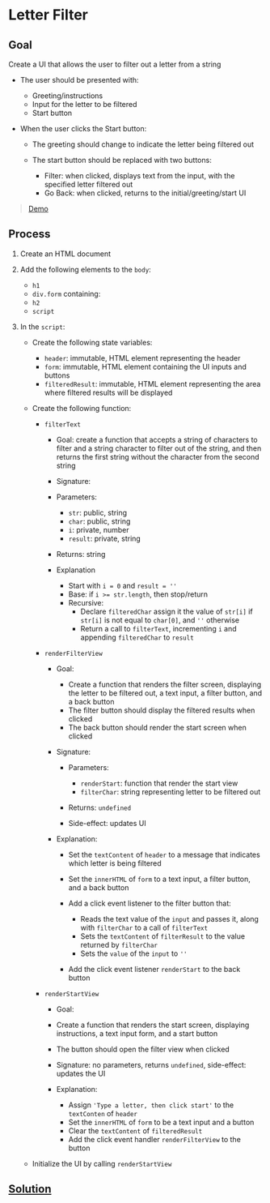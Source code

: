 # Letter Filter

## Goal

Create a UI that allows the user to filter out a letter from a string

- The user should be presented with:

  - Greeting/instructions
  - Input for the letter to be filtered
  - Start button

- When the user clicks the Start button:

  - The greeting should change to indicate the letter being filtered out
  - The start button should be replaced with two buttons:

    - Filter: when clicked, displays text from the input, with the specified letter filtered out
    - Go Back: when clicked, returns to the initial/greeting/start UI

> [Demo](demo.html)

## Process

1. Create an HTML document
2. Add the following elements to the `body`:

   - `h1`
   - `div.form` containing:
   - `h2`
   - `script`

3. In the `script`:

   - Create the following state variables:

     - `header`: immutable, HTML element representing the header
     - `form`: immutable, HTML element containing the UI inputs and buttons
     - `filteredResult`: immutable, HTML element representing the area where filtered results will be displayed

   - Create the following function:

     - `filterText`

       - Goal: create a function that accepts a string of characters to filter and a string character to filter out of the string, and then returns the first string without the character from the second string

       - Signature:

       - Parameters:

         - `str`: public, string
         - `char`: public, string
         - `i`: private, number
         - `result`: private, string

       - Returns: string

       - Explanation

         - Start with `i = 0` and `result = ''`
         - Base: if `i >= str.length`, then stop/return
         - Recursive:
           - Declare `filteredChar` assign it the value of `str[i]` if `str[i]` is not equal to `char[0]`, and `''` otherwise
           - Return a call to `filterText`, incrementing `i` and appending `filteredChar` to `result`

     - `renderFilterView`

       - Goal:

         - Create a function that renders the filter screen, displaying the letter to be filtered out, a text input, a filter button, and a back button
         - The filter button should display the filtered results when clicked
         - The back button should render the start screen when clicked

       - Signature:

         - Parameters:

           - `renderStart`: function that render the start view
           - `filterChar`: string representing letter to be filtered out

         - Returns: `undefined`
         - Side-effect: updates UI

       - Explanation:

         - Set the `textContent` of `header` to a message that indicates which letter is being filtered
         - Set the `innerHTML` of `form` to a text input, a filter button, and a back button
         - Add a click event listener to the filter button that:

           - Reads the text value of the `input` and passes it, along with `filterChar` to a call of `filterText`
           - Sets the `textContent` of `filterResult` to the value returned by `filterChar`
           - Sets the `value` of the `input` to `''`

         - Add the click event listener `renderStart` to the back button

     - `renderStartView`

       - Goal:

       - Create a function that renders the start screen, displaying instructions, a text input form, and a start button
       - The button should open the filter view when clicked

       - Signature: no parameters, returns `undefined`, side-effect: updates the UI
       - Explanation:

         - Assign `'Type a letter, then click start'` to the `textConten` of `header`
         - Set the `innerHTML` of `form` to be a text input and a button
         - Clear the `textContent` of `filteredResult`
         - Add the click event handler `renderFilterView` to the button

   - Initialize the UI by calling `renderStartView`

## [Solution](solution.html)
